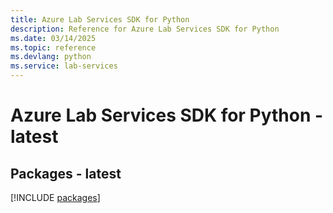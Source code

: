 ```yaml
---
title: Azure Lab Services SDK for Python
description: Reference for Azure Lab Services SDK for Python
ms.date: 03/14/2025
ms.topic: reference
ms.devlang: python
ms.service: lab-services
---
```

# Azure Lab Services SDK for Python - latest
## Packages - latest
[!INCLUDE [packages](lab-services-index.md)]